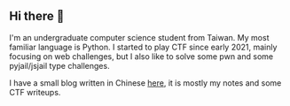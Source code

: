 ## Hi there 🖖

I'm an undergraduate computer science student from Taiwan. My most familiar language is Python. I started to play CTF since early 2021, mainly focusing on web challenges, but I also like to solve some pwn and some pyjail/jsjail type challenges.

I have a small blog written in Chinese [here](https://lebr0nli.github.io/blog/), it is mostly my notes and some CTF writeups.

